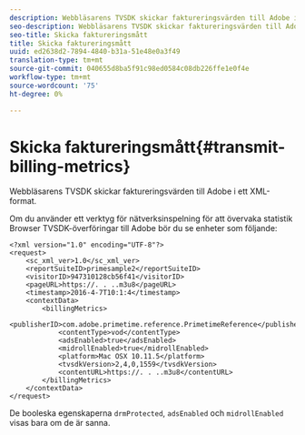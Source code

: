```yaml
---
description: Webbläsarens TVSDK skickar faktureringsvärden till Adobe i ett XML-format.
seo-description: Webbläsarens TVSDK skickar faktureringsvärden till Adobe i ett XML-format.
seo-title: Skicka faktureringsmått
title: Skicka faktureringsmått
uuid: ed2638d2-7894-4840-b31a-51e48e0a3f49
translation-type: tm+mt
source-git-commit: 040655d8ba5f91c98ed0584c08db226ffe1e0f4e
workflow-type: tm+mt
source-wordcount: '75'
ht-degree: 0%

---
```



# Skicka faktureringsmått{#transmit-billing-metrics}

Webbläsarens TVSDK skickar faktureringsvärden till Adobe i ett XML-format.

<!--<a id="example_13ABDB1CC0B549968A534765378DA3A0"></a>-->

Om du använder ett verktyg för nätverksinspelning för att övervaka statistik Browser TVSDK-överföringar till Adobe bör du se enheter som följande:

```
<?xml version="1.0" encoding="UTF-8"?>
<request>
    <sc_xml_ver>1.0</sc_xml_ver>
    <reportSuiteID>primesample2</reportSuiteID>
    <visitorID>947310128cb56f41</visitorID>
    <pageURL>https://. . ..m3u8</pageURL>
    <timestamp>2016-4-7T10:1:4</timestamp>
    <contextData>
        <billingMetrics>
            <publisherID>com.adobe.primetime.reference.PrimetimeReference</publisherID>
            <contentType>vod</contentType>
            <adsEnabled>true</adsEnabled>
            <midrollEnabled>true</midrollEnabled>
            <platform>Mac OSX 10.11.5</platform>
            <tvsdkVersion>2,4,0,1559</tvsdkVersion>
            <contentURL>https://. . ..m3u8</contentURL>
        </billingMetrics>
    </contextData>
</request>
```

De booleska egenskaperna `drmProtected`, `adsEnabled` och `midrollEnabled` visas bara om de är sanna.